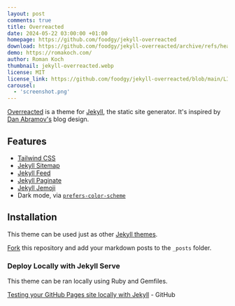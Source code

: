 ```yaml
---
layout: post
comments: true
title: Overreacted
date: 2024-05-22 03:00:00 +01:00
homepage: https://github.com/foodgy/jekyll-overreacted
download: https://github.com/foodgy/jekyll-overreacted/archive/refs/heads/main.zip
demo: https://romakoch.com/
author: Roman Koch
thumbnail: jekyll-overreacted.webp
license: MIT
license_link: https://github.com/foodgy/jekyll-overreacted/blob/main/LICENSE
carousel:
  - 'screenshot.png'
---
```


[Overreacted](https://github.com/foodgy/jekyll-overreacted) is a theme for [Jekyll](http://jekyllrb.com), the static site generator. It's inspired by [Dan Abramov's](https://overreacted.io/) blog design.

## Features

* [Tailwind CSS](https://tailwindcss.com/)
* [Jekyll Sitemap](https://github.com/jekyll/jekyll-sitemap)
* [Jekyll Feed](https://github.com/jekyll/jekyll-feed/)
* [Jekyll Paginate](https://github.com/jekyll/jekyll-paginate)
* [Jekyll Jemoji](https://github.com/jekyll/jemoji)
* Dark mode, via [`prefers-color-scheme`](https://developer.mozilla.org/en-US/docs/Web/CSS/@media/prefers-color-scheme)

## Installation

This theme can be used just as other [Jekyll themes](https://pages.github.com).

[Fork](https://github.com/sighingnow/jekyll-gitbook/fork) this repository and add your markdown posts to the `_posts` folder.

### Deploy Locally with Jekyll Serve

This theme can be ran locally using Ruby and Gemfiles.

[Testing your GitHub Pages site locally with Jekyll](https://docs.github.com/en/pages/setting-up-a-github-pages-site-with-jekyll/testing-your-github-pages-site-locally-with-jekyll) - GitHub
